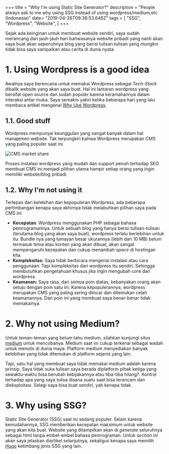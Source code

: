 +++
title = "Why I'm using Static Site Generator?"
description = "People always ask to me why using SSG instead of using wordpress/medium,etc (Indonesia)"
date= "2019-04-26T09:38:53.648Z"
tags = [
    "SSG",
    "Wordpress",
    "Website",
]
+++

Sejak ada keinginan untuk membuat website sendiri, saya sudah merancang dari jauh-jauh hari bahwasanya website pribadi yang nanti akan saya buat akan sepenuhnya blog yang berisi tulisan tulisan yang mungkin tidak bisa saya sampaikan atau cerita di dunia nyata.

# 1. Using Wordpress is a good idea

Awalnya saya berencana untuk memakai Wordpress sebagai _Tech-Stack_ dibalik website yang akan saya buat. Hal ini lantaran wordpress yang bersifat open source dan sudah populer karena keramahannya dalam interaksi antar muka. Saya semakin yakin ketika beberapa hari yang lalu membaca artikel mengenai [Why Use Wordpress](https://kinsta.com/blog/why-use-wordpress/).

## 1.1. Good stuff

Wordpress mempunyai keunggulan yang sangat banyak dalam hal manajemen website. Tak terpungkiri bahwa Wordpress merupakan CMS yang paling populer saat ini.

![CMS market share](/images/uploads/wp.png "Stats about CMS market share")

Proses instalasi wordpress yang mudah dan support penuh terhadap SEO membuat CMS ini menjadi pilihan utama hampir setiap orang yang ingin memiliki website/blog pribadi.

## 1.2. Why I'm not using it

Terlepas dari kelebihan dan kepopuleran Wordpress, ada beberapa pertimbangan kenapa saya akhirnya tidak melabuhkan pilihan saya pada CMS ini:

* **Kecepatan**: Wordpress menggunakan PHP sebagai bahasa pemrogramannya. Untuk sebuah blog yang hanya berisi tulisan-tulisan (terutama blog yang akan saya buat), wordpress terlalu berlebihan untuk itu. Bundle nya yang lumayan besar ukurannya (lebih dari 10 MB) belum termasuk tema atau konten yang akan dibuat, akan sangat mempengaruhi kecepatan dan cukup menambah _space_ di hostingan kita.
* **Kompleksitas:** Saya tidak berbicara mengenai instalasi atau cara penggunaan. Tapi kompleksitas dari wordpress itu sendiri. Sehingga membutuhkan pengetahuan khusus jika ingin mengubah core dari wordpress.
* **Keamanan:** Saya rasa, dari semua poin diatas, kebanyakan orang akan setuju dengan poin satu ini. Karena kepopulerannya, wordpress merupakan CMS yang paling sering diincar dan ditemukan celah keamanannya. Dan poin ini yang membuat saya benar-benar tidak memakainya.

# 2. Why not using Medium?

Untuk teman-teman yang belum tahu medium, silahkan kunjungi situs [medium](https://medium.com) untuk mencobanya.
Medium saat ini cukup terkenal sebagai wadah untuk menulis di dunia maya. Platform medium menyediakan banyak kelebihan yang tidak ditemukan di platform sejenis yang lain.

Tapi, satu hal yang membuat saya tidak memakai medium adalah karena prinsip. Saya tidak suka tulisan saya  berada diplatform pihak ketiga yang sewaktu-waktu bisa berubah kebijakannya atau tiba-tiba hilang?. Kontrol terhadap apa yang saya tulisa disana suatu saat bisa terancam dan dieksploitasi. Selagi saya bisa buat sendiri, yah kenapa tidak.

# 3. Why using SSG?

Static Site Generator (SSG) saat ini sedang populer. Selain karena kemudahannya, SSG memberikan kecepatan maksimum untuk website yang akan kita buat. Website yang ditampilkan akan di _generate_ seluruhnya sebagai html tanpa embel-embel bahasa pemrograman. Untuk _section_ ini akan saya jelaskan diartikel selanjutnya, sekaligus kenapa saya memilih [Hugo](https://gohugo.io) ketimbang jenis SSG yang lain.
